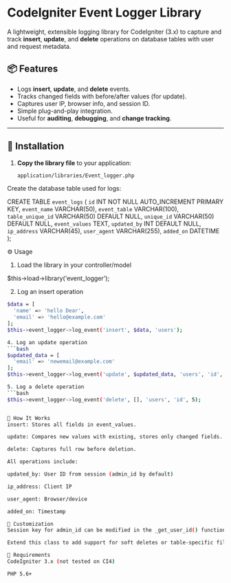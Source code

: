 # CodeIgniter Event Logger Library

A lightweight, extensible logging library for CodeIgniter (3.x) to capture and track **insert**, **update**, and **delete** operations on database tables with user and request metadata.

## 📦 Features

- Logs **insert**, **update**, and **delete** events.
- Tracks changed fields with before/after values (for update).
- Captures user IP, browser info, and session ID.
- Simple plug-and-play integration.
- Useful for **auditing**, **debugging**, and **change tracking**.

---

## 📁 Installation

1. **Copy the library file** to your application:
   ```bash
   application/libraries/Event_logger.php


Create the database table used for logs:

CREATE TABLE `event_logs` (
  `id` INT NOT NULL AUTO_INCREMENT PRIMARY KEY,
  `event_name` VARCHAR(50),
  `event_table` VARCHAR(100),
  `table_unique_id` VARCHAR(50) DEFAULT NULL,
  `unique_id` VARCHAR(50) DEFAULT NULL,
  `event_values` TEXT,
  `updated_by` INT DEFAULT NULL,
  `ip_address` VARCHAR(45),
  `user_agent` VARCHAR(255),
  `added_on` DATETIME
);

⚙️ Usage
1. Load the library in your controller/model

$this->load->library('event_logger');

2. Log an insert operation
```bash
$data = [
  'name' => 'hello Dear',
  'email' => 'hello@example.com'
];
$this->event_logger->log_event('insert', $data, 'users');

4. Log an update operation
```bash
$updated_data = [
  'email' => 'newemail@example.com'
];
$this->event_logger->log_event('update', $updated_data, 'users', 'id', 5);

5. Log a delete operation
```bash
$this->event_logger->log_event('delete', [], 'users', 'id', 5);


🧠 How It Works
insert: Stores all fields in event_values.

update: Compares new values with existing, stores only changed fields.

delete: Captures full row before deletion.

All operations include:

updated_by: User ID from session (admin_id by default)

ip_address: Client IP

user_agent: Browser/device

added_on: Timestamp

🔧 Customization
Session key for admin_id can be modified in the _get_user_id() function.

Extend this class to add support for soft deletes or table-specific filters.

📌 Requirements
CodeIgniter 3.x (not tested on CI4)

PHP 5.6+



